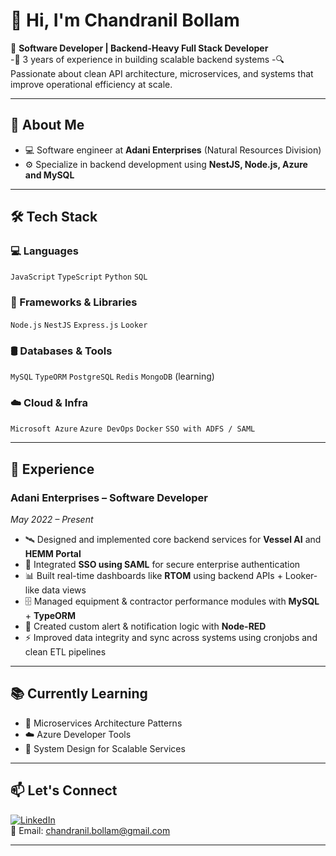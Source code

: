 # 👋 Hi, I'm Chandranil Bollam

🚀 **Software Developer | Backend-Heavy Full Stack Developer**  
-💼 3 years of experience in building scalable backend systems 
-🔍 Passionate about clean API architecture, microservices, and systems that improve operational efficiency at scale.

---

## 🧠 About Me

- 💻 Software engineer at **Adani Enterprises** (Natural Resources Division)  
- ⚙️ Specialize in backend development using **NestJS, Node.js, Azure and MySQL**


---

## 🛠️ Tech Stack

### 💻 Languages
`JavaScript` `TypeScript` `Python` `SQL`

### 🧩 Frameworks & Libraries
`Node.js` `NestJS` `Express.js` `Looker` 

### 🛢️ Databases & Tools
`MySQL` `TypeORM` `PostgreSQL` `Redis` `MongoDB` (learning)

### ☁️ Cloud & Infra
`Microsoft Azure` `Azure DevOps` `Docker` `SSO with ADFS / SAML`

---

## 💼 Experience

### **Adani Enterprises – Software Developer**
*May 2022 – Present*

- 🛰️ Designed and implemented core backend services for **Vessel AI** and **HEMM Portal**
- 🔐 Integrated **SSO using SAML** for secure enterprise authentication
- 📊 Built real-time dashboards like **RTOM** using backend APIs + Looker-like data views
- 🗄️ Managed equipment & contractor performance modules with **MySQL** + **TypeORM**
- 🧰 Created custom alert & notification logic with **Node-RED**
- ⚡ Improved data integrity and sync across systems using cronjobs and clean ETL pipelines

---

## 📚 Currently Learning

- 🧱 Microservices Architecture Patterns  
- ☁️ Azure Developer Tools  
- 🧠 System Design for Scalable Services

---

## 📫 Let's Connect

[![LinkedIn](https://img.shields.io/badge/LinkedIn-blue?style=flat&logo=linkedin)](https://linkedin.com/in/https://www.linkedin.com/in/chandranil-bollam-b12aaa212)  
📧 Email: chandranil.bollam@gmail.com

---
